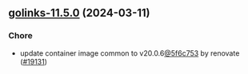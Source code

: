

## [golinks-11.5.0](https://github.com/truecharts/charts/compare/golinks-11.4.1...golinks-11.5.0) (2024-03-11)

### Chore



- update container image common to v20.0.6[@5f6c753](https://github.com/5f6c753) by renovate ([#19131](https://github.com/truecharts/charts/issues/19131))